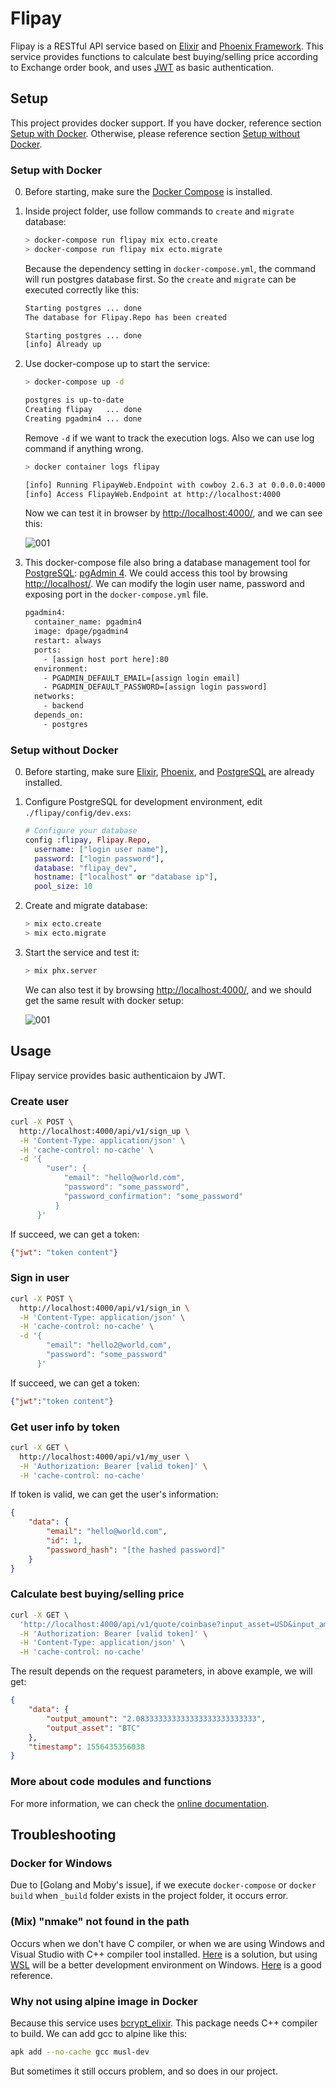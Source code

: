 # Flipay

Flipay is a RESTful API service based on [Elixir](https://elixir-lang.org/) and [Phoenix Framework](https://phoenixframework.org/).
This service provides functions to calculate best buying/selling price according to Exchange order book, and uses [JWT](https://jwt.io/) as basic authentication.

## Setup

This project provides docker support. If you have docker, reference section [Setup with Docker](#setup-with-docker).
Otherwise, please reference section [Setup without Docker](#setup-without-docker).

### Setup with Docker

0. Before starting, make sure the [Docker Compose](https://docs.docker.com/compose/) is installed.

1. Inside project folder, use follow commands to `create` and `migrate` database:

    ```zsh
    > docker-compose run flipay mix ecto.create
    > docker-compose run flipay mix ecto.migrate
    ```
    Because the dependency setting in `docker-compose.yml`, the command will run postgres database first. So the `create` and `migrate` can be executed correctly like this:
    ```zsh
    Starting postgres ... done
    The database for Flipay.Repo has been created
    ```
    ```zsh
    Starting postgres ... done
    [info] Already up
    ```

2. Use docker-compose up to start the service:

    ```zsh
    > docker-compose up -d
    ```
    ```zsh
    postgres is up-to-date
    Creating flipay   ... done
    Creating pgadmin4 ... done
    ```

    Remove `-d` if we want to track the execution logs. Also we can use log command if anything wrong.

    ```zsh
    > docker container logs flipay
    ```
    ```zsh
    [info] Running FlipayWeb.Endpoint with cowboy 2.6.3 at 0.0.0.0:4000 (http)
    [info] Access FlipayWeb.Endpoint at http://localhost:4000
    ```

    Now we can test it in browser by [http://localhost:4000/](http://localhost:4000/), and we can see this:

    ![001](https://github.com/neofelisho/flipay/blob/master/static/img/001.PNG)

3. This docker-compose file also bring a database management tool for [PostgreSQL](https://www.postgresql.org/): [pgAdmin 4](https://www.pgadmin.org/). We could access this tool by browsing [http://localhost/](http://localhost/). We can modify the login user name, password and exposing port in the `docker-compose.yml` file.

    ```dockerfile
    pgadmin4:
      container_name: pgadmin4
      image: dpage/pgadmin4
      restart: always
      ports: 
        - [assign host port here]:80 
      environment:
        - PGADMIN_DEFAULT_EMAIL=[assign login email]
        - PGADMIN_DEFAULT_PASSWORD=[assign login password]
      networks: 
        - backend
      depends_on:
        - postgres
    ```

### Setup without Docker

0. Before starting, make sure [Elixir](https://elixir-lang.org/install.html), [Phoenix](https://hexdocs.pm/phoenix/installation.html), and [PostgreSQL](https://www.postgresql.org/download/) are already installed.

1. Configure PostgreSQL for development environment, edit `./flipay/config/dev.exs`:

    ```elixir
    # Configure your database
    config :flipay, Flipay.Repo,
      username: ["login user name"],
      password: ["login password"],
      database: "flipay_dev",
      hostname: ["localhost" or "database ip"],
      pool_size: 10
    ```
2. Create and migrate database:

    ```zsh
    > mix ecto.create
    > mix ecto.migrate
    ```

3. Start the service and test it:

    ```zsh
    > mix phx.server
    ```

    We can also test it by browsing [http://localhost:4000/](http://localhost:4000/), and we should get the same result with docker setup:

    ![001](https://github.com/neofelisho/flipay/blob/master/static/img/001.PNG)
    
## Usage

Flipay service provides basic authenticaion by JWT.

### Create user

```zsh
curl -X POST \
  http://localhost:4000/api/v1/sign_up \
  -H 'Content-Type: application/json' \
  -H 'cache-control: no-cache' \
  -d '{
        "user": {
            "email": "hello@world.com",
            "password": "some_password",
            "password_confirmation": "some_password"
          }
      }'
```

If succeed, we can get a token:

```json
{"jwt": "token content"}
```

### Sign in user

```zsh
curl -X POST \
  http://localhost:4000/api/v1/sign_in \
  -H 'Content-Type: application/json' \
  -H 'cache-control: no-cache' \
  -d '{
        "email": "hello2@world.com",
        "password": "some_password"
      }'
```

If succeed, we can get a token:

```json
{"jwt":"token content"}
```

### Get user info by token

```zsh
curl -X GET \
  http://localhost:4000/api/v1/my_user \
  -H 'Authorization: Bearer [valid token]' \
  -H 'cache-control: no-cache'
```

If token is valid, we can get the user's information:

```json
{
    "data": {
        "email": "hello@world.com",
        "id": 1,
        "password_hash": "[the hashed password]"
    }
}
```

### Calculate best buying/selling price

```zsh
curl -X GET \
  'http://localhost:4000/api/v1/quote/coinbase?input_asset=USD&input_amount=10500&output_asset=BTC' \
  -H 'Authorization: Bearer [valid token]' \
  -H 'Content-Type: application/json' \
  -H 'cache-control: no-cache'
```

The result depends on the request parameters, in above example, we will get:

```json
{
    "data": {
        "output_amount": "2.083333333333333333333333333",
        "output_asset": "BTC"
    },
    "timestamp": 1556435356038
}
```

### More about code modules and functions

For more information, we can check the [online documentation](https://neofelisho.github.io/flipay/api-reference.html).

## Troubleshooting

### Docker for Windows

Due to [Golang and Moby's issue], if we execute `docker-compose` or `docker build` when `_build` folder exists in the project folder, it occurs error.

### (Mix) "nmake" not found in the path

Occurs when we don't have C compiler, or when we are using Windows and Visual Studio with C++ compiler tool installed. [Here](https://elixirforum.com/t/on-windows-i-got-could-not-compile-dependency-bcrypt-elixir/13289) is a solution, but using [WSL](https://en.wikipedia.org/wiki/Windows_Subsystem_for_Linux) will be a better development environment on Windows. [Here](https://medium.com/@colinrubbert/installing-elixir-phoenix-in-windows-10-w-bash-postgresql-ead9c1ce595c) is a good reference.

### Why not using alpine image in Docker

Because this service uses [bcrypt_elixir](https://hex.pm/packages/bcrypt_elixir). This package needs C++ compiler to build. We can add gcc to alpine like this:

```zsh
apk add --no-cache gcc musl-dev
```

But sometimes it still occurs problem, and so does in our project.
